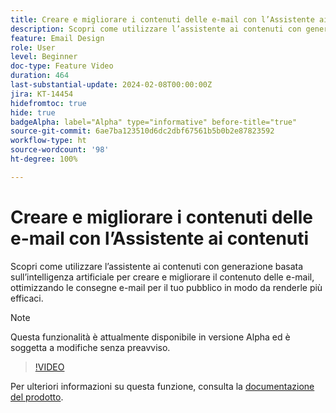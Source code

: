 ```yaml
---
title: Creare e migliorare i contenuti delle e-mail con l’Assistente ai contenuti
description: Scopri come utilizzare l’assistente ai contenuti con generazione basata sull’intelligenza artificiale per creare e migliorare il contenuto delle e-mail, ottimizzando le consegne e-mail per il tuo pubblico in modo da renderle più efficaci.
feature: Email Design
role: User
level: Beginner
doc-type: Feature Video
duration: 464
last-substantial-update: 2024-02-08T00:00:00Z
jira: KT-14454
hidefromtoc: true
hide: true
badgeAlpha: label="Alpha" type="informative" before-title="true"
source-git-commit: 6ae7ba123510d6dc2dbf67561b5b0b2e87823592
workflow-type: ht
source-wordcount: '98'
ht-degree: 100%

---
```



# Creare e migliorare i contenuti delle e-mail con l’Assistente ai contenuti

Scopri come utilizzare l’assistente ai contenuti con generazione basata sull’intelligenza artificiale per creare e migliorare il contenuto delle e-mail, ottimizzando le consegne e-mail per il tuo pubblico in modo da renderle più efficaci.

>[!NOTE]
>
> Questa funzionalità è attualmente disponibile in versione Alpha ed è soggetta a modifiche senza preavviso.

>[!VIDEO](https://video.tv.adobe.com/v/3425796/?learn=on)

Per ulteriori informazioni su questa funzione, consulta la [documentazione del prodotto](https://experienceleague.adobe.com/docs/campaign-web/v8/msg/email/content/content-assistant/generative-gs.html?lang=it).
